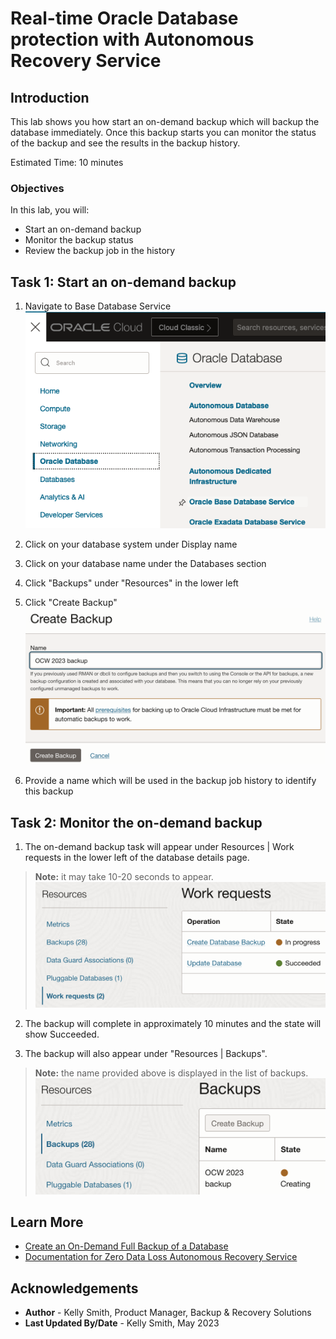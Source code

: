 # Real-time Oracle Database protection with Autonomous Recovery Service

## Introduction

This lab shows you how start an on-demand backup which will backup the database immediately.  Once this backup starts you can monitor the status of the backup and see the results in the backup history.

Estimated Time: 10 minutes

### Objectives

In this lab, you will:
* Start an on-demand backup 
* Monitor the backup status
* Review the backup job in the history

## Task 1:  Start an on-demand backup

1. Navigate to Base Database Service
    ![OCI menu showing Base Database](images/ham_baseDB.png)

2. Click on your database system under Display name

3. Click on your database name under the Databases section

4. Click "Backups" under "Resources" in the lower left

5. Click "Create Backup"
    ![Button to Create Backup](images/create_backup.png)

6. Provide a name which will be used in the backup job history to identify this backup

## Task 2: Monitor the on-demand backup

1. The on-demand backup task will appear under Resources | Work requests in the lower left of the database details page.  
> **Note:** it may take 10-20 seconds to appear.
    ![Work request list that shows the backup work](images/backup_work_request.png)

2. The backup will complete in approximately 10 minutes and the state will show Succeeded.

3. The backup will also appear under "Resources | Backups".  
> **Note:** the name provided above is displayed in the list of backups.
    ![Active backup under backups](images/jobs_backup.png)


## Learn More

* [Create an On-Demand Full Backup of a Database](https://docs.oracle.com/en/cloud/paas/bm-and-vm-dbs-cloud/dbbackupoci/index.html#GUID-B4412946-7452-479C-A763-5AE3462A540C)
* [Documentation for Zero Data Loss Autonomous Recovery Service](https://docs.oracle.com/en/cloud/paas/recovery-service/dbrsu/)


## Acknowledgements
* **Author** - Kelly Smith, Product Manager, Backup & Recovery Solutions
* **Last Updated By/Date** - Kelly Smith, May 2023
